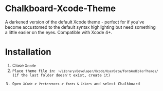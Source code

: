 Chalkboard-Xcode-Theme
======================

A darkened version of the default Xcode theme - perfect for if you've become accustomed to the default syntax highlighting but need something a little easier on the eyes. Compatible with Xcode 4+.

Installation
============

<ol>
<li>Close <code>Xcode</code</li>
<li>Place theme file in: <code>~/Library/Developer/Xcode/UserData/FontAndColorThemes/</code> (if the last folder doesn't exist, create it)</li>
<li>Open <code>XCode</code> > <code>Preferences</code> > <code>Fonts & Colors</code> and select Chalkboard</li>
</ol>